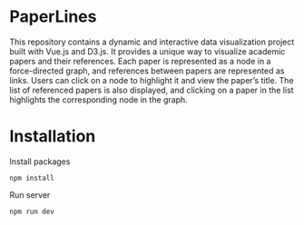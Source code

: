 # PaperLines

This repository contains a dynamic and interactive data visualization project built with Vue.js and D3.js. It provides a unique way to visualize academic papers and their references. Each paper is represented as a node in a force-directed graph, and references between papers are represented as links. Users can click on a node to highlight it and view the paper’s title. The list of referenced papers is also displayed, and clicking on a paper in the list highlights the corresponding node in the graph.

# Installation

Install packages
```
npm install
```
Run server
```
npm run dev
```